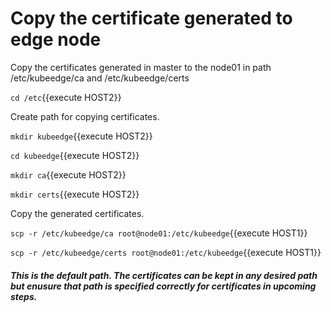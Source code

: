 # Copy the certificate generated to edge node

Copy the certificates generated in master to the node01 in path /etc/kubeedge/ca and /etc/kubeedge/certs

`cd /etc`{{execute HOST2}}

Create path for copying certificates.

`mkdir kubeedge`{{execute HOST2}}

`cd kubeedge`{{execute HOST2}}

`mkdir ca`{{execute HOST2}}

`mkdir certs`{{execute HOST2}}

Copy the generated certificates.

`scp -r /etc/kubeedge/ca root@node01:/etc/kubeedge`{{execute HOST1}}

`scp -r /etc/kubeedge/certs root@node01:/etc/kubeedge`{{execute HOST1}}

##### _This is the default path. The certificates can be kept in any desired path but enusure that path is specified correctly for certificates in upcoming steps._